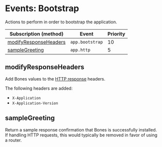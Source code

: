 # Events: Bootstrap

Actions to perform in order to bootstrap the application.

| Subscription (method)                           | Event           | Priority |
|-------------------------------------------------|-----------------|----------|
| [modifyResponseHeaders](#modifyresponseheaders) | `app.bootstrap` | 10       |
| [sampleGreeting](#samplegreeting)               | `app.http`      | 5        |

## modifyResponseHeaders

Add Bones values to the [HTTP response](https://github.com/bayfrontmedia/bones/blob/master/docs/services/response.md) headers.

The following headers are added:

- `X-Application`
- `X-Application-Version`

## sampleGreeting

Return a sample response confirmation that Bones is successfully installed.
If handling HTTP requests, this would typically be removed in favor of using a router.